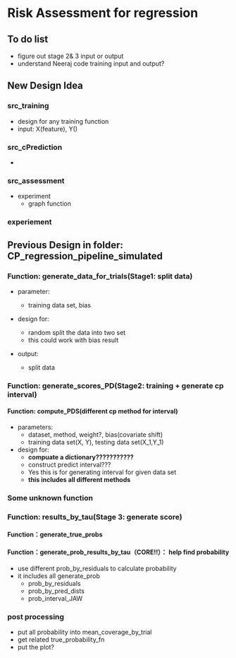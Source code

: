 # Risk Assessment for regression

## To do list

- figure out stage 2& 3 input or output
- understand Neeraj code training input and output?



## New Design Idea

### src_training

- design for any training function
- input: X(feature), Y()



### src_cPrediction

- 



### src_assessment



- experiment
  - graph function


### experiement





## Previous Design in folder:  CP_regression_pipeline_simulated



### Function: generate_data_for_trials(Stage1: split data)

- parameter:
  - training data set, bias

- design for:
  - random split the data into two set
  - this could work with bias result

- output: 
  - split data

### Function: generate_scores_PD(Stage2: training + generate cp interval)



#### Function: compute_PDS(different cp method for interval)

- parameters:
  - dataset, method, weight?, bias(covariate shift)
  - training data set(X, Y), testing data set(X_1,Y_1)
- design for:
  - **compuate a dictionary???????????**
  - construct predict interval???
  - Yes this is for generating interval for given data set
  - **this includes all different methods**





### Some unknown function





### Function: results_by_tau(Stage 3: generate score)

#### Function：generate_true_probs



#### Function：generate_prob_results_by_tau（CORE!!）： help find probability

- use different prob_by_residuals to calculate probability
- it includes all generate_prob
  - prob_by_residuals
  - prob_by_pred_dists
  - prob_interval_JAW





### post processing

- put all probability into mean_coverage_by_trial
- get related true_probability_fn
- put the plot?
